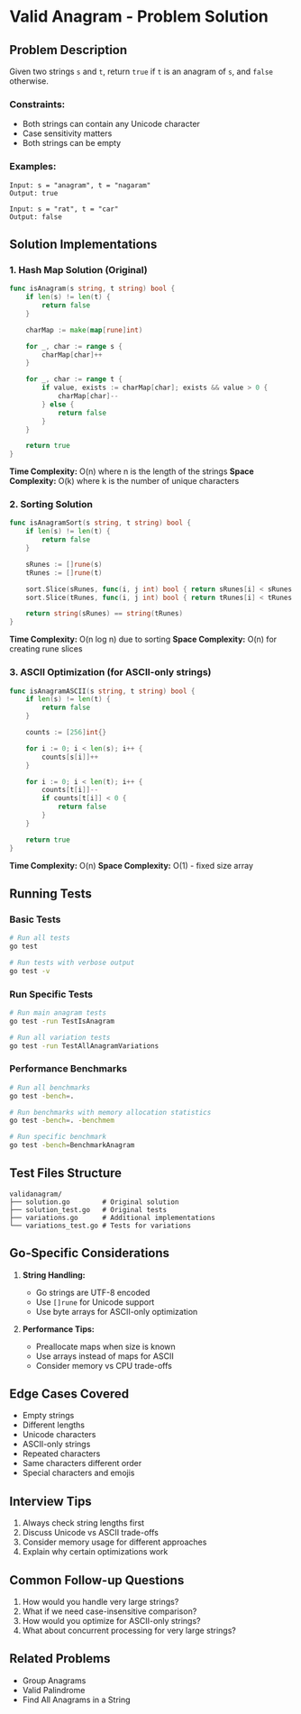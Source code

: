 # Valid Anagram - Problem Solution

## Problem Description

Given two strings `s` and `t`, return `true` if `t` is an anagram of `s`, and `false` otherwise.

### Constraints:

- Both strings can contain any Unicode character
- Case sensitivity matters
- Both strings can be empty

### Examples:

```
Input: s = "anagram", t = "nagaram"
Output: true

Input: s = "rat", t = "car"
Output: false
```

## Solution Implementations

### 1. Hash Map Solution (Original)

```go
func isAnagram(s string, t string) bool {
    if len(s) != len(t) {
        return false
    }

    charMap := make(map[rune]int)

    for _, char := range s {
        charMap[char]++
    }

    for _, char := range t {
        if value, exists := charMap[char]; exists && value > 0 {
            charMap[char]--
        } else {
            return false
        }
    }

    return true
}
```

**Time Complexity:** O(n) where n is the length of the strings
**Space Complexity:** O(k) where k is the number of unique characters

### 2. Sorting Solution

```go
func isAnagramSort(s string, t string) bool {
    if len(s) != len(t) {
        return false
    }

    sRunes := []rune(s)
    tRunes := []rune(t)

    sort.Slice(sRunes, func(i, j int) bool { return sRunes[i] < sRunes[j] })
    sort.Slice(tRunes, func(i, j int) bool { return tRunes[i] < tRunes[j] })

    return string(sRunes) == string(tRunes)
}
```

**Time Complexity:** O(n log n) due to sorting
**Space Complexity:** O(n) for creating rune slices

### 3. ASCII Optimization (for ASCII-only strings)

```go
func isAnagramASCII(s string, t string) bool {
    if len(s) != len(t) {
        return false
    }

    counts := [256]int{}

    for i := 0; i < len(s); i++ {
        counts[s[i]]++
    }

    for i := 0; i < len(t); i++ {
        counts[t[i]]--
        if counts[t[i]] < 0 {
            return false
        }
    }

    return true
}
```

**Time Complexity:** O(n)
**Space Complexity:** O(1) - fixed size array

## Running Tests

### Basic Tests

```bash
# Run all tests
go test

# Run tests with verbose output
go test -v
```

### Run Specific Tests

```bash
# Run main anagram tests
go test -run TestIsAnagram

# Run all variation tests
go test -run TestAllAnagramVariations
```

### Performance Benchmarks

```bash
# Run all benchmarks
go test -bench=.

# Run benchmarks with memory allocation statistics
go test -bench=. -benchmem

# Run specific benchmark
go test -bench=BenchmarkAnagram
```

## Test Files Structure

```
validanagram/
├── solution.go        # Original solution
├── solution_test.go   # Original tests
├── variations.go      # Additional implementations
└── variations_test.go # Tests for variations
```

## Go-Specific Considerations

1. **String Handling:**

   - Go strings are UTF-8 encoded
   - Use `[]rune` for Unicode support
   - Use byte arrays for ASCII-only optimization

2. **Performance Tips:**
   - Preallocate maps when size is known
   - Use arrays instead of maps for ASCII
   - Consider memory vs CPU trade-offs

## Edge Cases Covered

- Empty strings
- Different lengths
- Unicode characters
- ASCII-only strings
- Repeated characters
- Same characters different order
- Special characters and emojis

## Interview Tips

1. Always check string lengths first
2. Discuss Unicode vs ASCII trade-offs
3. Consider memory usage for different approaches
4. Explain why certain optimizations work

## Common Follow-up Questions

1. How would you handle very large strings?
2. What if we need case-insensitive comparison?
3. How would you optimize for ASCII-only strings?
4. What about concurrent processing for very large strings?

## Related Problems

- Group Anagrams
- Valid Palindrome
- Find All Anagrams in a String
